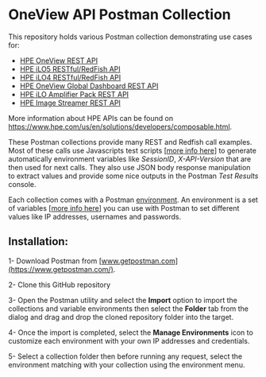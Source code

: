# OneView API Postman Collection

This repository holds various Postman collection demonstrating use cases for:
- [HPE OneView REST API](http://h17007.www1.hpe.com/docs/enterprise/servers/oneview4.2/cicf-api/en/index.html)
- [HPE iLO5 RESTful/RedFish API](https://hewlettpackard.github.io/ilo-rest-api-docs/ilo5/)
- [HPE iLO4 RESTful/RedFish API](https://hewlettpackard.github.io/ilo-rest-api-docs/ilo4/)
- [HPE OneView Global Dashboard REST API](http://app.swaggerhub.com/apis/hpe-global-dashboard/hpe-one_view_global_dashboard_rest_api/2)
- [HPE iLO Amplifier Pack REST API](https://hewlettpackard.github.io/iLOAmpPack-Redfish-API-Docs/)
- [HPE Image Streamer REST API](https://techhub.hpe.com/eginfolib/synergy/image_streamer/5.2/i3s-api-ref/en/api-docs/1600/index.html)

More information about HPE APIs can be found on https://www.hpe.com/us/en/solutions/developers/composable.html.

These Postman collections provide many REST and Redfish call examples. Most of these calls use Javascripts test scripts [[more info here](https://learning.getpostman.com/docs/postman/scripts/test_scripts/)] to generate automatically environment variables like *SessionID*, *X-API-Version* that are then used for next calls. They also use JSON body response manipulation to extract values and provide some nice outputs in the Postman *Test Results* console.  

Each collection comes with a Postman [environment](https://learning.postman.com/docs/sending-requests/managing-environments/). An environment is a set of variables [[more info here](https://learning.getpostman.com/docs/postman/environments_and_globals/variables/)] you can use with Postman to set different values like IP addresses, usernames and passwords. 

## Installation:

1- Download Postman from [www.getpostman.com](https://www.getpostman.com/).

2- Clone this GitHub repository

3- Open the Postman utility and select the **Import** option to import the collections and variable environments then select the **Folder** tab from the dialog and drag and drop the cloned repository folder into the target.

4- Once the import is completed, select the **Manage Environments** icon to customize each environment with your own IP addresses and credentials. 

5- Select a collection folder then before running any request, select the environment matching with your collection using the environment menu. 

